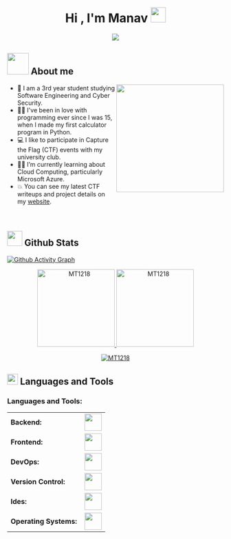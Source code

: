<h1 align="center"><b>Hi , I'm Manav </b><img src="https://media.giphy.com/media/hvRJCLFzcasrR4ia7z/giphy.gif" width="35"></h1>

<p align="center">
  <a href="https://github.com/DenverCoder1/readme-typing-svg"><img src="https://readme-typing-svg.herokuapp.com?font=Time+New+Roman&color=%23C8BE25&size=25&center=true&vCenter=true&width=600&height=100&lines=Software+Engineering+Student;Cyber+Security+Student;Competitive+Programmer;Capture+the+Flag+Player;">
  </a>
</p>

## <picture><img src = "https://github.com/7oSkaaa/7oSkaaa/blob/main/Images/about_me.gif?raw=true" width = 50px></picture> About me

<picture> <img align="right" src="https://github.com/7oSkaaa/7oSkaaa/blob/main/Images/Right_Side.gif?raw=true" width = 250px></picture>

- :school: I am a 3rd year student studying Software Engineering and Cyber Security.
- :technologist: I've been in love with programming ever since I was 15, when I made my first calculator program in Python.
- :computer: I like to participate in Capture the Flag (CTF) events with my university club.
- :student: I’m currently learning about Cloud Computing, particularly Microsoft Azure.
- :boom: You can see my latest CTF writeups and project details on my [website](https://mt1218.github.io).
<br>

## <img src="https://media.giphy.com/media/iY8CRBdQXODJSCERIr/giphy.gif" width="35"><b> Github Stats </b>

[![Github Activity Graph](https://github-readme-activity-graph.vercel.app/graph?username=MT1218&theme=react-dark)](https://github.com/ashutosh00710/github-readme-activity-graph)

<div align="center">
  <a href="https://github.com/MT1218">
    <img height="180em" src="https://github-readme-stats.vercel.app/api/top-langs?username=MT1218&show_icons=true&locale=en&layout=compact&theme=tokyonight" alt="MT1218"/>
    <img height="180em" src="https://github-readme-stats.vercel.app/api?username=MT1218&show_icons=true&locale=en&layout=compact&theme=tokyonight" alt="MT1218"/>
  </a>
</div>
<p align="center">
  <a href="https://github.com/MT1218">
    <img src="https://github-readme-streak-stats.herokuapp.com/?user=MT1218&&theme=tokyonight" alt="MT1218" />
  </a>
</p>

## <img src="https://media2.giphy.com/media/QssGEmpkyEOhBCb7e1/giphy.gif?cid=ecf05e47a0n3gi1bfqntqmob8g9aid1oyj2wr3ds3mg700bl&rid=giphy.gif" width ="25"><b> Languages and Tools</b><br>
<h3 align="left">Languages and Tools:</h3>
<table>
    <tr>
        <td style="font-weight: bold; padding-right: 10px; vertical-align: center; border: none;">Backend:</td>
        <td><img height="40" src="https://skillicons.dev/icons?i=java,python,maven,nodejs,express,nginx,vite,java"/></td>
    </tr>
    <tr>
        <td style="font-weight: bold; padding-right: 10px; vertical-align: center;">Frontend:</td>
        <td><img height="40" src="https://skillicons.dev/icons?i=react,mui,bootstrap,html,css,sass,js,ts"/></td>
    </tr>
    <tr>
        <td style="font-weight: bold; padding-right: 10px; vertical-align: center; border: none;">DevOps:</td>
        <td><img height="40" src="https://skillicons.dev/icons?i=docker,kubernetes,githubactions,azure"/></td>
    </tr>
    <tr>
        <td style="font-weight: bold; padding-right: 10px; vertical-align: center; border: none;">Version Control:</td>
        <td><img height="40" src="https://skillicons.dev/icons?i=git,github,gitlab"/></td>
    </tr>
    <tr>
        <td style="font-weight: bold; padding-right: 10px; vertical-align: center; border: none;">Ides:</td>
        <td><img height="40" src="https://skillicons.dev/icons?i=vscode,eclipse,visualstudio,webstorm"/></td>
    </tr>
    <tr>
        <td style="font-weight: bold; padding-right: 10px; vertical-align: center; border: none;">Operating Systems:</td>
        <td><img height="40" src="https://skillicons.dev/icons?i=windows,ubuntu,debian"/></td>
    </tr>
</table>
